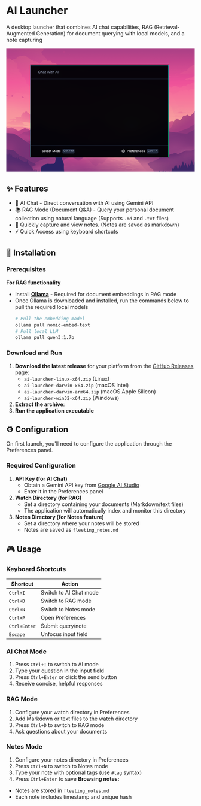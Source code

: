 # AI Launcher

A desktop launcher that combines AI chat capabilities, RAG (Retrieval-Augmented Generation) for document querying with local models, and a note capturing

![AI Launcher Demo](./ailauncher.png)

## ✨ Features
- 🤖 AI Chat - Direct conversation with AI using Gemini API
- 📚 RAG Mode (Document Q&A) - Query your personal document collection using natural language (Supports `.md` and `.txt` files)
- 📝 Quickly capture and view notes.  (Notes are saved as markdown)
- ⚡ Quick Access using keyboard shortcuts

## 🚀 Installation

### Prerequisites

**For RAG functionality**
- Install **[Ollama](https://ollama.com/)** - Required for document embeddings in RAG mode
- Once Ollama is downloaded and installed, run the commands below to pull the required local models
  ```bash
  # Pull the embedding model
  ollama pull nomic-embed-text
  # Pull local LLM
  ollama pull qwen3:1.7b
  ```

### Download and Run
1. **Download the latest release** for your platform from the [GitHub Releases](https://github.com/vikrant0017/ai-launcher/releases) page:
   - `ai-launcher-linux-x64.zip` (Linux)
   - `ai-launcher-darwin-x64.zip` (macOS Intel)
   - `ai-launcher-darwin-arm64.zip` (macOS Apple Silicon)
   - `ai-launcher-win32-x64.zip` (Windows)
2. **Extract the archive**:
3. **Run the application executable**

## ⚙️ Configuration

On first launch, you'll need to configure the application through the Preferences panel.
### Required Configuration
1. **API Key (for AI Chat)**
   - Obtain a Gemini API key from [Google AI Studio](https://makersuite.google.com/app/apikey)
   - Enter it in the Preferences panel
2. **Watch Directory (for RAG)**
   - Set a directory containing your documents (Markdown/text files)
   - The application will automatically index and monitor this directory
3. **Notes Directory (for Notes feature)**
   - Set a directory where your notes will be stored
   - Notes are saved as `fleeting_notes.md`

## 🎮 Usage

### Keyboard Shortcuts

| Shortcut     | Action                 |
| ------------ | ---------------------- |
| `Ctrl+I`     | Switch to AI Chat mode |
| `Ctrl+D`     | Switch to RAG mode     |
| `Ctrl+N`     | Switch to Notes mode   |
| `Ctrl+P`     | Open Preferences       |
| `Ctrl+Enter` | Submit query/note      |
| `Escape`     | Unfocus input field    |

### AI Chat Mode
1. Press `Ctrl+I` to switch to AI mode
2. Type your question in the input field
3. Press `Ctrl+Enter` or click the send button
4. Receive concise, helpful responses

### RAG Mode
1. Configure your watch directory in Preferences
2. Add Markdown or text files to the watch directory
3. Press `Ctrl+D` to switch to RAG mode
4. Ask questions about your documents

### Notes Mode
1. Configure your notes directory in Preferences
2. Press `Ctrl+N` to switch to Notes mode
3. Type your note with optional tags (use `#tag` syntax)
4. Press `Ctrl+Enter` to save
**Browsing notes:**
- Notes are stored in `fleeting_notes.md`
- Each note includes timestamp and unique hash
